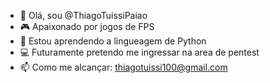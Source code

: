 - 👋 Olá, sou @ThiagoTuissiPaiao
- 🎮 Apaixonado por jogos de FPS
- 👀 Estou aprendendo a lingueagem de Python
- 💻 Futuramente pretendo me ingressar na area de pentest
- 📫 Como me alcançar: thiagotuissi100@gmail.com
